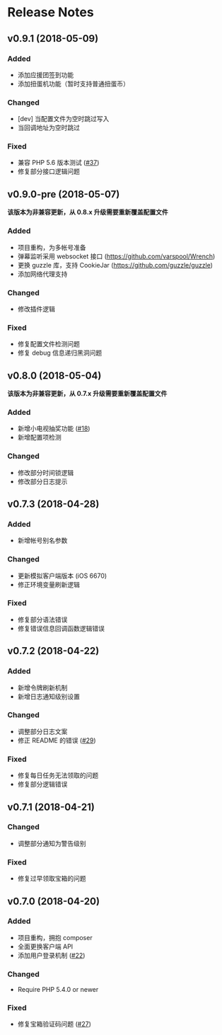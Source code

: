 # Release Notes

## v0.9.1 (2018-05-09)

### Added
- 添加应援团签到功能
- 添加扭蛋机功能（暂时支持普通扭蛋币）

### Changed
- [dev] 当配置文件为空时跳过写入
- 当回调地址为空时跳过

### Fixed
- 兼容 PHP 5.6 版本测试 ([#37](https://github.com/metowolf/BilibiliHelper/issues/37))
- 修复部分接口逻辑问题


## v0.9.0-pre (2018-05-07)

**该版本为非兼容更新，从 0.8.x 升级需要重新覆盖配置文件**

### Added
- 项目重构，为多帐号准备
- 弹幕监听采用 websocket 接口 (https://github.com/varspool/Wrench)
- 更换 guzzle 库，支持 CookieJar (https://github.com/guzzle/guzzle)
- 添加网络代理支持

### Changed
- 修改插件逻辑

### Fixed
- 修复配置文件检测问题
- 修复 debug 信息递归黑洞问题


## v0.8.0 (2018-05-04)

**该版本为非兼容更新，从 0.7.x 升级需要重新覆盖配置文件**

### Added
- 新增小电视抽奖功能 ([#18](https://github.com/metowolf/BilibiliHelper/issues/18))
- 新增配置项检测

### Changed
- 修改部分时间锁逻辑
- 修改部分日志提示

## v0.7.3 (2018-04-28)

### Added
- 新增帐号别名参数

### Changed
- 更新模拟客户端版本 (iOS 6670)
- 修正环境变量刷新逻辑

### Fixed
- 修复部分语法错误
- 修复错误信息回调函数逻辑错误


## v0.7.2 (2018-04-22)

### Added
- 新增令牌刷新机制
- 新增日志通知级别设置

### Changed
- 调整部分日志文案
- 修正 README 的错误 ([#29](https://github.com/metowolf/BilibiliHelper/pull/29))

### Fixed
- 修复每日任务无法领取的问题
- 修复部分逻辑错误


## v0.7.1 (2018-04-21)

### Changed
- 调整部分通知为警告级别

### Fixed
- 修复过早领取宝箱的问题


## v0.7.0 (2018-04-20)

### Added
- 项目重构，拥抱 composer
- 全面更换客户端 API
- 添加用户登录机制 ([#22](https://github.com/metowolf/BilibiliHelper/issues/22))

### Changed
- Require PHP 5.4.0 or newer

### Fixed
- 修复宝箱验证码问题 ([#27](https://github.com/metowolf/BilibiliHelper/issues/27))
